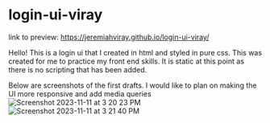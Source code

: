 # login-ui-viray
link to preview:  https://jeremiahviray.github.io/login-ui-viray/ 

Hello! This is a login ui that I created in html and styled in pure css. This was created for me to practice my front end skills. It is static at this point as there is no scripting that has been added.

Below are screenshots of the first drafts. I would like to plan on making the UI more responsive and add media queries
![Screenshot 2023-11-11 at 3 20 23 PM](https://github.com/JeremiahViray/login-ui-viray/assets/108777634/8f7082b0-ff8f-4d3f-bfe0-6d9c8b653520)
![Screenshot 2023-11-11 at 3 21 40 PM](https://github.com/JeremiahViray/login-ui-viray/assets/108777634/c3755244-aea6-423a-a3a1-6c34a19235e9)


